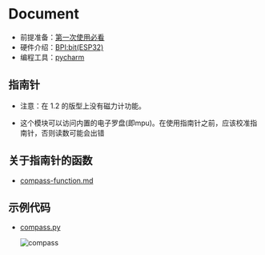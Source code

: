 # Document

- 前提准备：[第一次使用必看](https://github.com/aJantes/Initialize-the-board/blob/master/readme.md)
- 硬件介绍：[BPI:bit(ESP32)](https://github.com/aJantes/introduce-bpi-bit/blob/master/readme.md)
- 编程工具：[pycharm](https://github.com/aJantes/use-pycharm/blob/master/readme.md)

## 指南针

- 注意：在 1.2 的版型上没有磁力计功能。

- 这个模块可以访问内置的电子罗盘(即mpu)。在使用指南针之前，应该校准指南针，否则读数可能会出错
  
## 关于指南针的函数

- [compass-function.md](https://github.com/aJantes/make-a-compass/blob/master/compass-function.md)

## 示例代码

- [compass.py](https://github.com/aJantes/make-a-compass/blob/master/compass.py)

  ![compass](album/compass.gif)